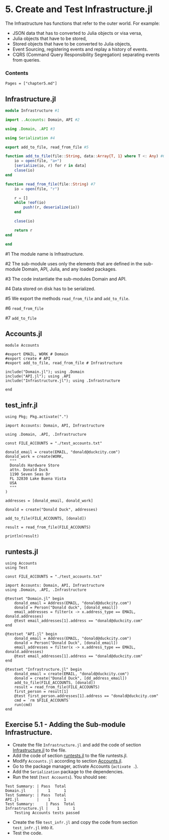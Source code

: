 # 5. Create and Test Infrastructure.jl

The Infrastructure has functions that refer to the outer world. For example:
- JSON data that has to converted to Julia objects or visa versa,
- Julia objects that have to be stored,
- Stored objects that have to be converted to Julia objects,
- Event Sourcing, registering events and replay a history of events.
- CQRS (Command Query Responsibility Segregation) separating events from queries.

### Contents

```@contents
Pages = ["chapter5.md"]
```

## Infrastructure.jl

```julia
module Infrastructure #1

import ..Accounts: Domain, API #2

using .Domain, .API #3

using Serialization #4

export add_to_file, read_from_file #5

function add_to_file(file::String, data::Array{T, 1} where T <: Any) #6
    io = open(file, "a+")
    [serialize(io, r) for r in data]
    close(io)
end

function read_from_file(file::String) #7
    io = open(file, "r")

    r = []
    while !eof(io)
        push!(r, deserialize(io))
    end

    close(io)

    return r
end

end

```

\#1 The module name is Infrastructure.

\#2 The sub-module uses only the elements that are defined in the sub-module Domain, API, Julia, and any loaded packages.

\#3 The code instantiate the sub-modules Domain and API.

\#4 Data stored on disk has to be serialized.

\#5 We export the methods `read_from_file` and `add_to_file`.

\#6 `read_from_file`

\#7 `add_to_file`


## Accounts.jl

```
module Accounts

#export EMAIL, WORK # Domain
#export create # API
#export add_to_file, read_from_file # Infrastructure

include("Domain.jl"); using .Domain
include("API.jl"); using .API
include("Infrastructure.jl"); using .Infrastructure

end
```

## test_infr.jl
```
using Pkg; Pkg.activate(".")

import Accounts: Domain, API, Infrastructure

using .Domain, .API, .Infrastructure

const FILE_ACCOUNTS = "./test_accounts.txt"

donald_email = create(EMAIL, "donald@duckcity.com")
donald_work = create(WORK,
  """
  Donalds Hardware Store
  attn. Donald Duck
  1190 Seven Seas Dr
  FL 32830 Lake Buena Vista
  USA
  """
)

addresses = [donald_email, donald_work]

donald = create("Donald Duck", addresses)

add_to_file(FILE_ACCOUNTS, [donald])

result = read_from_file(FILE_ACCOUNTS)

println(result)
```

## runtests.jl
```
using Accounts
using Test

const FILE_ACCOUNTS = "./test_accounts.txt"

import Accounts: Domain, API, Infrastructure
using .Domain, .API, .Infrastructure

@testset "Domain.jl" begin
    donald_email = Address(EMAIL, "donald@duckcity.com")
    donald = Person("Donald duck", [donald_email])
    email_addresses = filter(x -> x.address_type == EMAIL, donald.addresses)
    @test email_addresses[1].address == "donald@duckcity.com"
end

@testset "API.jl" begin
    donald_email = Address(EMAIL, "donald@duckcity.com")
    donald = Person("Donald Duck", [donald_email])
    email_addresses = filter(x -> x.address_type == EMAIL, donald.addresses)
    @test email_addresses[1].address == "donald@duckcity.com"
end

@testset "Infrastructure.jl" begin
    donald_email = create(EMAIL, "donald@duckcity.com")
    donald = create("Donald Duck", [dd_address_email])
    add_to_file(FILE_ACCOUNTS, [donald])
    result = read_from_file(FILE_ACCOUNTS)
    first_person = result[1]
    @test first_person.addresses[1].address == "donald@duckcity.com"
    cmd = `rm $FILE_ACCOUNTS`
    run(cmd)
end

```

## Exercise 5.1 - Adding the Sub-module Infrastructure.

- Create the file `Infrastructure.jl` and add the code of section [Infrastructure.jl](#Infrastructure.jl-1) to the file.
- Add the code of section [runtests.jl](#runtests.jl-1) to the file runtests.jl.
- Modify  `Accounts.jl` according to section [Accounts.jl](#Accounts.jl-1).
- Go to the package manager, activate Accounts (`activate .`).
- Add the `Serialization` package to the dependencies.
- Run the test (`test Accounts`). You should see:

```
Test Summary: | Pass  Total
Domain.jl     |    1      1
Test Summary: | Pass  Total
API.jl        |    1      1
Test Summary:     | Pass  Total
Infrastructure.jl |    1      1
    Testing Accounts tests passed
```

- Create the file `test_infr.jl` and copy the code from section `test_infr.jl` into it.
- Test the code.

